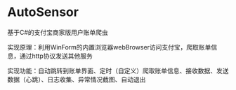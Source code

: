 # AutoSensor
基于C#的支付宝商家版用户账单爬虫

实现原理：利用WinForm的内置浏览器webBrowser访问支付宝，爬取账单信息，通过http协议发送其他服务

实现功能：自动跳转到账单界面、定时（自定义）爬取账单信息、接收数据、发送数据（心跳）、日志收集、异常情况截图、自动退出


